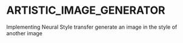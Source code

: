 # ARTISTIC_IMAGE_GENERATOR
Implementing Neural Style transfer generate an image in the style of another image
